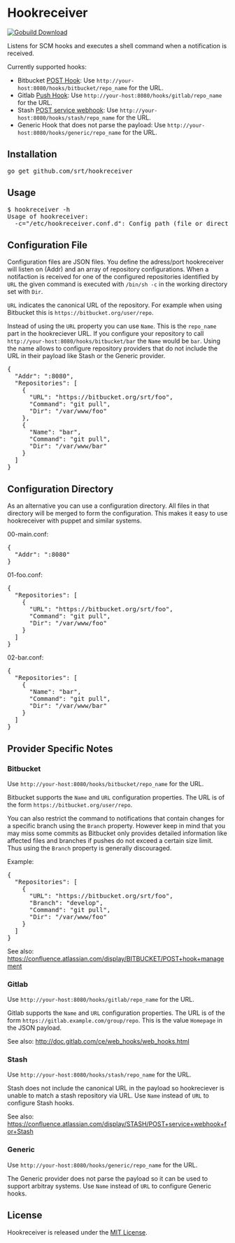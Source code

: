 Hookreceiver
============
[![Gobuild Download](http://gobuild.io/badge/github.com/srt/hookreceiver/download.png)](http://gobuild.io/github.com/srt/hookreceiver)


Listens for SCM hooks and executes a shell command when a notification is received.

Currently supported hooks:

* Bitbucket [POST Hook](https://confluence.atlassian.com/display/BITBUCKET/POST+hook+management):
  Use `http://your-host:8080/hooks/bitbucket/repo_name` for the URL.
* Gitlab [Push Hook](http://doc.gitlab.com/ce/web_hooks/web_hooks.html):
  Use `http://your-host:8080/hooks/gitlab/repo_name` for the URL.
* Stash [POST service webhook](https://confluence.atlassian.com/display/STASH/POST+service+webhook+for+Stash):
  Use `http://your-host:8080/hooks/stash/repo_name` for the URL.
* Generic Hook that does not parse the payload:
  Use `http://your-host:8080/hooks/generic/repo_name` for the URL.

Installation
------------

<pre>
go get github.com/srt/hookreceiver
</pre>

Usage
-----

<pre>
$ hookreceiver -h
Usage of hookreceiver:
  -c="/etc/hookreceiver.conf.d": Config path (file or directory)
</pre>


Configuration File
------------------

Configuration files are JSON files. You define the adress/port hookreceiver will listen on (Addr) and 
an array of repository configurations. When a notifaction is received for one of the configured
repositories identified by `URL` the given command is executed with `/bin/sh -c` in the
working directory set with `Dir`.

`URL` indicates the canonical URL of the repository. For example when using Bitbucket this is `https://bitbucket.org/user/repo`.

Instead of using the `URL` property you can use `Name`. This is the `repo_name` part in the hookreciever URL. If you configure your repository to call `http://your-host:8080/hooks/bitbucket/bar` the `Name` would be `bar`. Using the name allows to configure repository providers that do not include the URL in their payload like Stash or the Generic provider.  

<pre>
{
  "Addr": ":8080",
  "Repositories": [
    {
      "URL": "https://bitbucket.org/srt/foo",
      "Command": "git pull",
      "Dir": "/var/www/foo"
    },
    {
      "Name": "bar",
      "Command": "git pull",
      "Dir": "/var/www/bar"
    }
  ]
}
</pre>

Configuration Directory
-----------------------

As an alternative you can use a configuration directory. All files in that directory will be merged to 
form the configuration. This makes it easy to use hookreceiver with puppet and similar systems.

00-main.conf:
<pre>
{
  "Addr": ":8080"
}
</pre>

01-foo.conf:
<pre>
{
  "Repositories": [
    {
      "URL": "https://bitbucket.org/srt/foo",
      "Command": "git pull",
      "Dir": "/var/www/foo"
    }
  ]
}
</pre>

02-bar.conf:
<pre>
{
  "Repositories": [
    {
      "Name": "bar",
      "Command": "git pull",
      "Dir": "/var/www/bar"
    }
  ]
}
</pre>

Provider Specific Notes
-----------------------

### Bitbucket

Use `http://your-host:8080/hooks/bitbucket/repo_name` for the URL.

Bitbucket supports the `Name` and `URL` configuration properties. The URL is of the form `https://bitbucket.org/user/repo`.

You can also restrict the command to notifications that contain changes for a specific branch using the `Branch` property.
However keep in mind that you may miss some commits as Bitbucket only provides detailed information like
affected files and branches if pushes do not exceed a certain size limit. Thus using the `Branch` property is generally
discouraged.

Example:
<pre>
{
  "Repositories": [
    {
      "URL": "https://bitbucket.org/srt/foo",
      "Branch": "develop",
      "Command": "git pull",
      "Dir": "/var/www/foo"
    }
  ]
}
</pre>


See also: https://confluence.atlassian.com/display/BITBUCKET/POST+hook+management

### Gitlab

Use `http://your-host:8080/hooks/gitlab/repo_name` for the URL.

Gitlab supports the `Name` and `URL` configuration properties. The URL is of the form `https://gitlab.example.com/group/repo`. This is the value `Homepage` in the JSON payload.

See also: http://doc.gitlab.com/ce/web_hooks/web_hooks.html

### Stash

Use `http://your-host:8080/hooks/stash/repo_name` for the URL.

Stash does not include the canonical URL in the payload so hookreciever is unable to match a stash repository via URL. Use `Name` instead of `URL` to configure Stash hooks.

See also: https://confluence.atlassian.com/display/STASH/POST+service+webhook+for+Stash

### Generic

Use `http://your-host:8080/hooks/generic/repo_name` for the URL.

The Generic provider does not parse the payload so it can be used to support arbitray systems. Use `Name` instead of `URL` to configure Generic hooks.

License
-------

Hookreceiver is released under the [MIT License](http://www.opensource.org/licenses/MIT).
